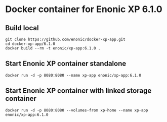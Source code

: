 # Docker container for Enonic XP 6.1.0

## Build local

    git clone https://github.com/enonic/docker-xp-app.git
    cd docker-xp-app/6.1.0
    docker build --rm -t enonic/xp-app:6.1.0 .

## Start Enonic XP container standalone

    docker run -d -p 8080:8080 --name xp-app enonic/xp-app:6.1.0

## Start Enonic XP container with linked storage container

    docker run -d -p 8080:8080 --volumes-from xp-home --name xp-app enonic/xp-app:6.1.0
